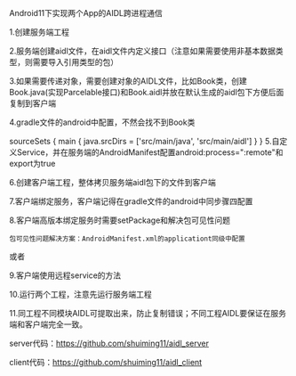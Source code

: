 Android11下实现两个App的AIDL跨进程通信


1.创建服务端工程

2.服务端创建aidl文件，在aidl文件内定义接口（注意如果需要使用非基本数据类型，则需要导入引用类型的包）

3.如果需要传递对象，需要创建对象的AIDL文件，比如Book类，创建Book.java(实现Parcelable接口)和Book.aidl并放在默认生成的aidl包下方便后面复制到客户端

4.gradle文件的android中配置，不然会找不到Book类

sourceSets {
        main {
            java.srcDirs = ['src/main/java', 'src/main/aidl']
        }
    }
5.自定义Service，并在服务端的AndroidManifest配置android:process=":remote"和export为true

6.创建客户端工程，整体拷贝服务端aidl包下的文件到客户端

7.客户端绑定服务，客户端记得在gradle文件的android中同步骤四配置

8.客户端高版本绑定服务时需要setPackage和解决包可见性问题

    包可见性问题解决方案：AndroidManifest.xml的applicationt同级中配置

 <uses-permission android:name="android.permission.QUERY_ALL_PACKAGES"
        tools:ignore="QueryAllPackagesPermission" />
或者

<!--    服务端包名-->
<queries>
    <package android:name="com.example.aidl_server" />
</queries>
9.客户端使用远程service的方法

10.运行两个工程，注意先运行服务端工程

11.同工程不同模块AIDL可提取出来，防止复制错误；不同工程AIDL要保证在服务端和客户端完全一致。

server代码：https://github.com/shuiming11/aidl_server

client代码：https://github.com/shuiming11/aidl_client
